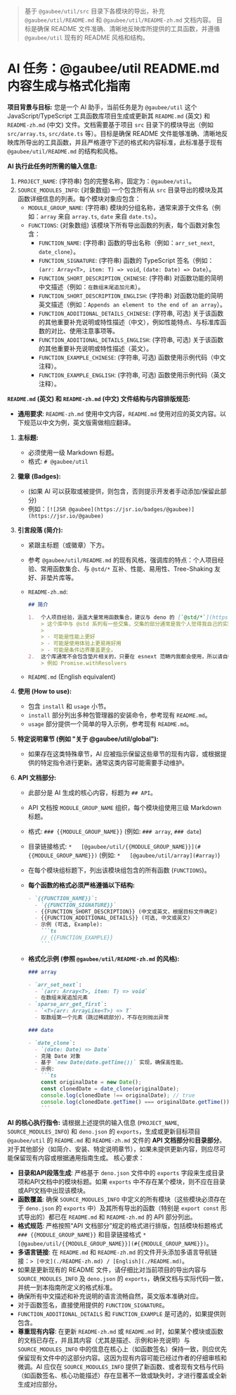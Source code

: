 > 基于 `@gaubee/util/src` 目录下各模块的导出，补充 `@gaubee/util/README.md` 和 `@gaubee/util/README-zh.md` 文档内容。
> 目标是确保 README 文件准确、清晰地反映库所提供的工具函数，并遵循 `@gaubee/util` 现有的 README 风格和结构。

# AI 任务：@gaubee/util README.md 内容生成与格式化指南

**项目背景与目标:**
您是一个 AI 助手，当前任务是为 `@gaubee/util` 这个 JavaScript/TypeScript 工具函数库项目生成或更新其 `README.md` (英文) 和 `README-zh.md` (中文) 文件。文档需要基于项目 `src` 目录下的模块导出（例如 `src/array.ts`, `src/date.ts` 等）。目标是确保 README 文件能够准确、清晰地反映库所导出的工具函数，并且严格遵守下述的格式和内容标准，此标准基于现有 `@gaubee/util/README.md` 的结构和风格。

**AI 执行此任务时所需的输入信息:**

1.  `PROJECT_NAME`: (字符串) 包的完整名称，固定为：`@gaubee/util`。
2.  `SOURCE_MODULES_INFO`: (对象数组) 一个包含所有从 `src` 目录导出的模块及其函数详细信息的列表。每个模块对象应包含：
    - `MODULE_GROUP_NAME`: (字符串) 模块的分组名称，通常来源于文件名（例如：`array` 来自 `array.ts`, `date` 来自 `date.ts`）。
    - `FUNCTIONS`: (对象数组) 该模块下所有导出函数的列表，每个函数对象包含：
      - `FUNCTION_NAME`: (字符串) 函数的导出名称（例如：`arr_set_next`, `date_clone`）。
      - `FUNCTION_SIGNATURE`: (字符串) 函数的 TypeScript 签名（例如：`(arr: Array<T>, item: T) => void`, `(date: Date) => Date`）。
      - `FUNCTION_SHORT_DESCRIPTION_CHINESE`: (字符串) 对函数功能的简明中文描述（例如：`在数组末尾追加元素`）。
      - `FUNCTION_SHORT_DESCRIPTION_ENGLISH`: (字符串) 对函数功能的简明英文描述（例如：`Appends an element to the end of an array`）。
      - `FUNCTION_ADDITIONAL_DETAILS_CHINESE`: (字符串, 可选) 关于该函数的其他重要补充说明或特性描述（中文），例如性能特点、与标准库函数的对比、使用注意事项等。
      - `FUNCTION_ADDITIONAL_DETAILS_ENGLISH`: (字符串, 可选) 关于该函数的其他重要补充说明或特性描述（英文）。
      - `FUNCTION_EXAMPLE_CHINESE`: (字符串, 可选) 函数使用示例代码（中文注释）。
      - `FUNCTION_EXAMPLE_ENGLISH`: (字符串, 可选) 函数使用示例代码（英文注释）。

**`README.md` (英文) 和 `README-zh.md` (中文) 文件结构与内容排版规范:**

- **通用要求**: `README-zh.md` 使用中文内容，`README.md` 使用对应的英文内容。以下规范以中文为例，英文版需做相应翻译。

1.  **主标题:**

    - 必须使用一级 Markdown 标题。
    - 格式: `# @gaubee/util`

2.  **徽章 (Badges):**

    - (如果 AI 可以获取或被提供，则包含，否则提示开发者手动添加/保留此部分)
    - 例如：`[![JSR @gaubee](https://jsr.io/badges/@gaubee)](https://jsr.io/@gaubee)`

3.  **引言段落 (简介):**

    - 紧跟主标题（或徽章）下方。
    - 参考 `@gaubee/util/README.md` 的现有风格，强调库的特点：个人项目经验、常用函数集合、与 `@std/*` 互补、性能、易用性、Tree-Shaking 友好、非垫片库等。
    - `README-zh.md`:

      ```md
      ## 简介

      1.  个人项目经验，涵盖大量常用函数集合，建议与 deno 的 [`@std/*`](https://jsr.io/@std) 互为补充。
          > 这个库中与 @std 系列有一些交集，交集的部分通常是我个人觉得我自己的实现更好：
          >
          > - 可能是性能上更好
          > - 可能是使用体验上更易用好用
          > - 可能是条件边界覆盖更全。
      2.  这个库通常不会包含垫片相关的，只要在 esnext 范畴内我都会使用，所以请自行处理垫片相关的问题
          > 例如 Promise.withResolvers
      ```

    - `README.md` (English equivalent)

4.  **使用 (How to use):**

    - 包含 `install` 和 `usage` 小节。
    - `install` 部分列出多种包管理器的安装命令，参考现有 `README.md`。
    - `usage` 部分提供一个简单的导入示例，参考现有 `README.md`。

5.  **特定说明章节 (例如 "关于 @gaubee/util/global"):**

    - 如果存在这类特殊章节，AI 应被指示保留这些章节的现有内容，或根据提供的特定指令进行更新。通常这类内容可能需要手动维护。

6.  **API 文档部分:**

    - 此部分是 AI 生成的核心内容，标题为 `## API`。
    - API 文档按 `MODULE_GROUP_NAME` 组织，每个模块组使用三级 Markdown 标题。
    - 格式: `### {{MODULE_GROUP_NAME}}` (例如: `### array`, `### date`)
    - 目录链接格式: `*   [@gaubee/util/{{MODULE_GROUP_NAME}}](#{{MODULE_GROUP_NAME}})` (例如: `*   [@gaubee/util/array](#array)`)
    - 在每个模块组标题下，列出该模块组包含的所有函数 (`FUNCTIONS`)。
    - **每个函数的格式必须严格遵循以下结构:**
      ````md
      - `{{FUNCTION_NAME}}`:
        - `{{FUNCTION_SIGNATURE}}`
        - {{FUNCTION_SHORT_DESCRIPTION}} (中文或英文，根据目标文件确定)
        - {{FUNCTION_ADDITIONAL_DETAILS}} (可选, 中文或英文)
        - 示例 (可选, Example):
          ```ts
          // {{FUNCTION_EXAMPLE}}
          ```
      ````
    - **格式化示例 (参照 `@gaubee/util/README-zh.md` 的风格):**

      ````markdown
      ### array

      - `arr_set_next`:
        - `(arr: Array<T>, item: T) => void`
        - 在数组末尾追加元素
      - `sparse_arr_get_first`:
        - `<T>(arr: ArrayLike<T>) => T`
        - 取数组第一个元素（跳过稀疏部分），不存在则抛出异常

      ### date

      - `date_clone`:
        - `(date: Date) => Date`
        - 克隆 Date 对象
        - 基于 `new Date(date.getTime())` 实现，确保高性能。
        - 示例:
          ```ts
          const originalDate = new Date();
          const clonedDate = date_clone(originalDate);
          console.log(clonedDate !== originalDate); // true
          console.log(clonedDate.getTime() === originalDate.getTime()); // true
          ```
      ````

**AI 的核心执行指令:**
请根据上述提供的输入信息 (`PROJECT_NAME`, `SOURCE_MODULES_INFO`) 和 `deno.json` 的 `exports`，生成或更新目标项目 `@gaubee/util` 的 `README.md` 和 `README-zh.md` 文件的 **API 文档部分**和**目录部分**。对于其他部分（如简介、安装、特定说明章节），如果未提供更新内容，则应尽可能保留现有内容或根据通用指南生成。
核心要求：

- **目录和API段落生成**: 严格基于 `deno.json` 文件中的 `exports` 字段来生成目录项和API文档中的模块标题。如果 `exports` 中不存在某个模块，则不应在目录或API文档中出现该模块。
- **函数覆盖**: 确保 `SOURCE_MODULES_INFO` 中定义的所有模块（这些模块必须存在于 `deno.json` 的 `exports` 中）及其所有导出的函数（特别是 `export const` 形式导出的）都已在 `README.md` 和 `README-zh.md` 的 API 部分列出。
- **格式规范**: 严格按照“API 文档部分”规定的格式进行排版，包括模块标题格式 `### {{MODULE_GROUP_NAME}}` 和目录链接格式 `*   [@gaubee/util/{{MODULE_GROUP_NAME}}](#{{MODULE_GROUP_NAME}})`。
- **多语言链接**: 在 `README.md` 和 `README-zh.md` 的文件开头添加多语言导航链接：`> [中文](./README-zh.md) / [English](./README.md)`。
- 如果是更新现有的 README 文件，请仔细比对当前项目的导出内容与 `SOURCE_MODULES_INFO` 及 `deno.json` 的 `exports`，确保文档与实际代码一致，并统一到本指南所定义的格式标准。
- 确保所有中文描述和补充说明的语言流畅自然，英文版本准确对应。
- 对于函数签名，直接使用提供的 `FUNCTION_SIGNATURE`。
- `FUNCTION_ADDITIONAL_DETAILS` 和 `FUNCTION_EXAMPLE` 是可选的，如果提供则包含。
- **尊重现有内容**: 在更新 `README-zh.md` 或 `README.md` 时，如果某个模块或函数的文档已存在，并且其内容（尤其是描述、示例和补充说明）与 `SOURCE_MODULES_INFO` 中的信息在核心上（如函数签名）保持一致，则应优先保留现有文件中的这部分内容。这因为现有内容可能已经过作者的仔细审核和微调。AI 应仅在 `SOURCE_MODULES_INFO` 提供了新函数、或者现有文档与代码（如函数签名、核心功能描述）存在显著不一致或缺失时，才进行覆盖或全新生成对应部分。

